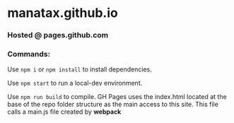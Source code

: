 # manatax.github.io

### Hosted @ pages.github.com

### Commands:

Use `npm i` or `npm install` to install dependencies.

Use `npm start` to run a local-dev environment.

Use `npm run build` to compile.
GH Pages uses the index.html located at the base of the repo folder structure as the main access to this site. This file calls a main.js file created by **webpack**
